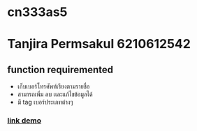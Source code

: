 # cn333as5
# Tanjira Permsakul 6210612542 
## function requiremented 
 - เก็บเบอร์โทรศัพท์เรียงตามรายชื่อ
 - สามารถเพิ่ม ลบ เเละแก้ไขข้อมูลได้
 - มี tag เบอร์ประเภทต่างๆ  
### [link demo](https://youtu.be/XuxpZhVn6Tw)
